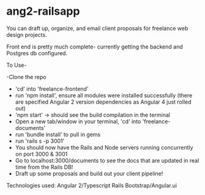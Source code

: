 # ang2-railsapp


You can draft up, organize, and email client proposals for freelance web design projects. 

Front end is pretty much complete- currently getting the backend and Postgres db configured. 

To Use-

-Clone the repo
- 'cd' into 'freelance-frontend'
- run 'npm install', ensure all modules were installed successfully (there are specified Angular 2 version dependencies as Angular 4 just     rolled out)
- 'npm start' -> should see the build compilation in the terminal
- Open a new tab/window in your terminal, 'cd' into 'freelance-documents'
- run 'bundle install' to pull in gems
- run 'rails s -p 3001' 
- You should now have the Rails and Node servers running concurrently on port 3000 & 3001
- Go to localhost:3000/documents to see the docs that are updated in real time from the Rails DB!
- Draft up some proposals and build out your client pipeline! 

Technologies used:
Angular 2/Typescript 
Rails 
Bootstrap/Angular.ui 
